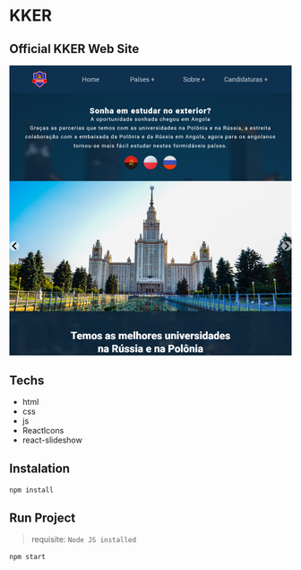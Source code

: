 # KKER
## Official KKER Web Site
<img src="readme.png"></img>

## Techs
- html
- css
- js
- ReactIcons
- react-slideshow

## Instalation

    npm install

## Run Project
> requisite: `Node JS installed`

    npm start